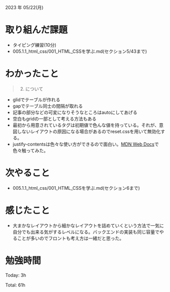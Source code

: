 2023 年 05/22(月)

# 取り組んだ課題

* タイピング練習(10分)
* 005.1.1_html_css/001_HTML_CSSを学ぶ.md(セクション5/43まで)

# わかったこと

> 2. について

* glidでテーブルが作れる
* gapでテーブル同士の間隔が取れる
* 記事の部分などの可変になりそうなところはautoにしてあげる
* 空白もgridの一部として考える方法もある
* 最初から用意されているタグは初期値で色んな値を持っている。それが、意図しないレイアウトの原因になる場合があるのでreset.cssを用いて無効化する。
* justify-contentsは色々な使い方ができるので面白い。[MDN Web Docs](https://developer.mozilla.org/ja/docs/Web/CSS/justify-content)で色々触ってみた。



# 次やること

* 005.1.1_html_css/001_HTML_CSSを学ぶ.md(セクション6まで)

# 感じたこと

* 大まかなレイアウトから細かなレイアウトを詰めていくという方法で一気に自分でも出来る気がするレベルになる。バックエンドの実装も同じ容量でやることが多いのでフロントも考え方は一緒だと思った。

# 勉強時間

Today: 3h

Total: 61h




